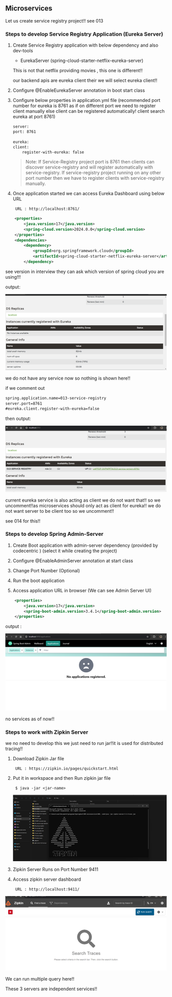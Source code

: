 ## Microservices

Let us create service registry project!!
see 013 
### Steps to develop Service Registry Application (Eureka Server)


1) Create Service Registry application with below dependency and also dev-tools

	 - EurekaServer (spring-cloud-starter-netflix-eureka-server)

    This is not that netflix providing movies , this one is different!! 

    our backend apis are eureka client their we will select eureka client!!

2) Configure @EnableEurekaServer annotation in boot start class

3) Configure below properties in application.yml file (recommended port number for eureka is 8761 as if on different port we need to register client manually else client can be registered automatically! client search eureka at port 8761)

    ```text
    server:
    port: 8761
    
    eureka:
    client:
        register-with-eureka: false
    ```
    >Note: If Service-Registry project port is 8761 then clients can discover service-registry and will register automatically with service-registry. If service-registry project running on any other port number then we have to register clients with service-registry manually.

4) Once application started we can access Eureka Dashboard using below URL

		URL : http://localhost:8761/


```xml
	<properties>
		<java.version>17</java.version>
		<spring-cloud.version>2024.0.0</spring-cloud.version>
	</properties>
	<dependencies>
		<dependency>
			<groupId>org.springframework.cloud</groupId>
			<artifactId>spring-cloud-starter-netflix-eureka-server</artifactId>
		</dependency>
```

see version in interview they can ask which version of spring cloud you are using!!!

output:

![alt text](image.png)

we do not have any service now so nothing is shown here!!

if we comment out 


```xml
spring.application.name=013-service-registry
server.port=8761
#eureka.client.register-with-eureka=false
```

then output:

![alt text](image-1.png)

current eureka service is also acting as client we do not want that!! so we uncomment!!as microservices should only act as client for eureka!! we do not want server to be client too so we uncomment!!

see 014 for this!!

### Steps to develop Spring Admin-Server


1) Create Boot application with admin-server dependency (provided by codecentric )
	(select it while creating the project)

2) Configure @EnableAdminServer annotation at start class

3) Change Port Number (Optional)

4) Run the boot application

5) Access application URL in browser (We can see Admin Server UI)

```xml
	<properties>
		<java.version>17</java.version>
		<spring-boot-admin.version>3.4.1</spring-boot-admin.version>
	</properties>
```

output :

![alt text](image-2.png)

no services as of now!!

### Steps to work with Zipkin Server
we no need to develop this we just need to run jar!!it is used for distributed tracing!!

1) Download Zipkin Jar file 

		URL : https://zipkin.io/pages/quickstart.html

2) Put it in workspace and then Run zipkin jar file 

		$ java -jar <jar-name>

	![alt text](image-3.png)
3) Zipkin Server Runs on Port Number 9411

4) Access zipkin server dashboard

		URL : http://localhost:9411/

![alt text](image-4.png)

We can run multiple query here!!

These 3 servers are independent services!!




















